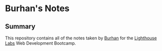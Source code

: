 # Burhan's Notes

## Summary 

This repository contains all of the notes taken by [Burhan](https://github.com/burhansyd) for the [Lighthouse Labs](https://www.lighthouselabs.ca) Web Development Bootcamp.
